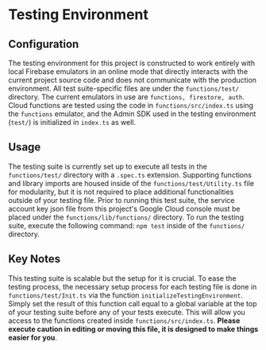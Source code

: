 # Testing Environment

## Configuration
The testing environment for this project is constructed to work entirely with local Firebase emulators in an online mode that directly interacts with the current project source code and does not communicate with the production environment. All test suite-specific files are under the `functions/test/` directory. The current emulators in use are `functions, firestore, auth`. Cloud functions are tested using the code in `functions/src/index.ts` using the `functions` emulator, and the Admin SDK used in the testing environment (`test/`) is initialized in `index.ts` as well.


## Usage
The testing suite is currently set up to execute all tests in the `functions/test/` directory with a `.spec.ts` extension. Supporting functions and library imports are housed inside of the `functions/test/Utility.ts` file for modularity, but it is not required to place additional functionalities outside of your testing file. Prior to running this test suite, the service account key json file from this project's Google Cloud console must be placed under the `functions/lib/functions/` directory. To run the testing suite, execute the following command: `npm test` inside of the `functions/` directory.

## Key Notes
This testing suite is scalable but the setup for it is crucial. To ease the testing process, the necessary setup process for each testing file is done in `functions/test/Init.ts` via the function `initializeTestingEnvironment`. Simply set the result of this function call equal to a global variable at the top of your testing suite before any of your tests execute. This will allow you access to the functions created inside `functions/src/index.ts`. **Please execute caution in editing or moving this file, it is designed to make things easier for you**.